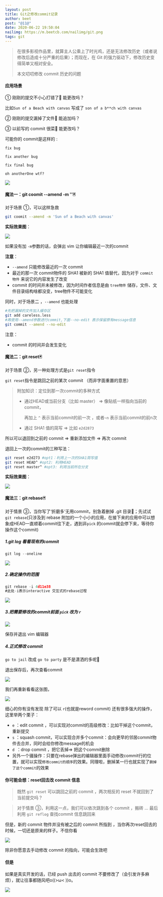 ```yaml
---
layout: post
title: Git之修改commit记录
author: beet
post: "@11@"
date: 2020-06-22 19:50:04
nailimg: https://m.beetcb.com/nailimg/git.png
tags: git
---
```




> 在很多影视作品里，就算主人公乘上了时光鸡，还是无法修改历史（或者说修改后造成十分严重的后果）；而现在，在 Git 的强力驱动下，修改历史变得简单又相对安全。
>
> 本文叨叨修改 commit 历史的问题

#### 应用场景

① 刚刚的提交不小心打错了👋 能更改吗？

比如`Sun of a Beach with canvas` 写成了 `son of a b**ch with canvas` 

② 刚刚的提交漏掉了文件👋 能追加吗？

③ 以前写的 commit 很菜👋 能更改吗？

可能你的 commit是这样的 :

`fix bug`

`fix another bug`

`fix final bug` 

`oh anotherOne wtf?` 

![](https://m.beetcb.com/postimg/11/1.png)

#### 魔法一：git coomit --amend -m ''🃏

对于场景 ①，可以这样急救

``` bash
git coomit --amend -m 'Sun of a Beach with canvas'
```

**实际效果图**：

![](https://m.beetcb.com/postimg/11/2.png)

如果没有加 <code>-m</code>参数的话，会弹出 vim 让你编辑最近一次的commit

**注意**：

- <code>--amend</code> 只能修改最近的一次 commit
- 最近的那一次 commit物件的 SHA1 被新的 SHA1 值替代，因为对于 `commit 物件` 来说它的内容发生了改变
- commit 的时间并未被修改，因为时间作者信息是由 `tree物件` 储存，文件、文件目录结构啥都没变，tree物件不可能变化

同时，对于场景二 ，<code>--amend</code> 也能处理

``` bash
#先把漏掉的文件加入缓存区
git add careless.less
#再使用--amend参数进行commit,下面--no-edit 表示保留原有message信息
git commit --amend --no-edit
```

注意：

- commit 的时间并会发生变化

#### 魔法二：git reset🃏

对于场景 ②，另一种处理方式是<code>git reset</code>指令

<code>git reset</code>指令是跳回之前的某次 commit （而非字面重置的意思）

> 附加知识：定位到那一次commit的多种方式
>
> - 通过HEAD或当前分支（比如 master） => 像贴纸一样指向当前的 commit，
>
>   再加上 <code>^</code> 表示当前commit的前一次 ，或者<code>~n</code> 表示当前commit的前n次
>
> - 通过 SHA1 值的简写 => 比如 `e2d2873` 

所以可以退回到之前的 commit  => 重新添加文件 => 再次 commit

退回上一次的commit的三种写法：

``` bash
git reset e2d273 #opt1：利用上一次的SHA1简写值
git reset HEAD^ #opt2: 利用HEAD
git reset master^ #opt3: 利用当前所在分支
```

**实际效果图**：

![](https://m.beetcb.com/postimg/11/3.png)

#### 魔法三：git rebase🃏

对于情景 ③，当你写了‘折磨多’无用commit，别急着删掉 .git 目录👻；先试试 <code>git rebase</code>(只涉及到 rebase 附加的一个小小的应用，在接下来的应用中可以想象成HEAD一直顺着commit往下走，遇到非`pick` 的commit就会停下来，等待你操作这个commit)

##### 1.git log 看看现有的commit

```javascript
git log --oneline
```

![](https://m.beetcb.com/postimg/11/4.png)

##### 2.确定操作的范围

```javascript
git rebase -i 4d11e38
#此处-i表示interactive 交互式的rebase过程
```

![](https://m.beetcb.com/postimg/11/5.png)

##### 3.把需要修改的commit前面 <code>pick</code> 改为 <code>r</code> 

![](https://m.beetcb.com/postimg/11/6.png)

保存并退出 vim 编辑器

##### 4.正式修改 commit


`go to jail` 改成 `go to party` 是不是潇洒的多呢🐶

退出保存后，再次查看commit

![](https://m.beetcb.com/postimg/11/7.png)

我们再重新看看这张图，

![](https://m.beetcb.com/postimg/11/8.png)

细心的你有没有发现 除了可以 `r`(也就是reword commit)  还有很多强大的操作，这里举两个栗子：

- `e` ：edit commit ，可以实现对commit的高级修改：比如干掉这个commit，重新提交
- `s` ：squash commit，可以实现合并多个commit：会向更早的邻居commit物件去合并，同时会给你修改message的机会
- `d `：drop commit ，把它丢掉=> 把这个commit删除
- 另外一个骚操作：只要在rebase弹出的编辑器里面手动修改commit行的位置，就可以实现`修改commit的顺序`的效果。同理啦，删掉某一行也就实现了`删掉了这个commit`的效果

#### 你可能会想：reset回去改 commit 信息

> 既然 <code>git reset</code> 可以跳回之前的 commit ，两次相反的 reset 不就回到了当前提交吗？

> 对于情景 ③，利用这一点，我们可以依次跳到各个 commit ，搬砖 ... 最后利用 <code>git reflog</code>  查找commit 信息跳回来

但是，新的 commit 物件并没有被之后的 commit 所指到 ，当你再次reset回去的时候，一切还是原来的样子。不信你看

![](https://m.beetcb.com/postimg/11/9.png)

除非你愿意去手动修改 commit 的指向，可能会生效吧

#### 但是

如果是真实开发的话，已经 push 出去的 commit 不要修改了（会引发许多麻烦），就让往事都随风吧o((>ω< ))o。

![](https://tvax4.sinaimg.cn/large/005K67iLgy1gg1fq053dsg30dw092whw.gif)



